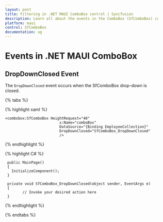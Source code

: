 ```yaml
---
layout: post
title: Filtering in .NET MAUI ComboBox control | Syncfusion
description: Learn all about the events in the ComboBox (SfComboBox) control.
platform: maui
control: SfComboBox
documentation: ug
---
```


# Events in .NET MAUI ComboBox

## DropDownClosed Event

The `DropDownClosed` event occurs when the SfComboBox drop-down is closed.

{% tabs %}

{% highlight xaml %}

    <combobox:SfComboBox HeightRequest="40"
                             x:Name="comboBox"
                             DataSource="{Binding EmployeeCollection}"
                             DropDownClosed="SfComboBox_DropDownClosed"
                             />

{% endhighlight %}

{% highlight C# %}

     public MainPage()
     {
       InitializeComponent();
     }

     private void SfComboBox_DropDownClosed(object sender, EventArgs e)
     {
            // Invoke your desired action here
     }

{% endhighlight %}

{% endtabs %}

